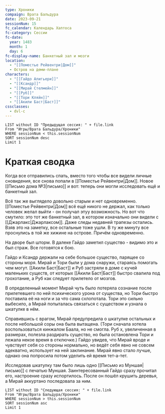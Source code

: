 ```yaml
---
type: Хроники
compaign: Врата Бальдура
date: 2023-09-21
sessionNum: 15
fc_calendar: Календарь Хаптоса
fc-category: Сессии
fc-date:
  year: 1483
  month: 1
  day: 6
fc-display-name: Банкетный зал и мозги
location:
  - "[[Поместье Рейвентри|Дом]]"
  - Остров на деми-плане
characters:
  - "[[Гайдо Алигьери]]"
  - "[[Ксандр]]"
  - "[[Мирай Стелмейн]]"
  - "[[Руб]]"
  - "[[Тори Кляйн]]"
  - "[[Акили Баст|Баст]]"
cssclasses:
  - dvl-c
---
```


```dataview
LIST without ID "Предыдущая сессия: " + file.link
From "Игры/Врата Бальдура/Хроники" 
WHERE sessionNum < this.sessionNum
SORT sessionNum desc
Limit 1
```


# Краткая сводка

Когда все отправились спать, вместо того чтобы все видели личные сновидения, все снова попали в [[Поместье Рейвентри|Дом]]. Новое [[Письмо дома №3|письмо]] и вот: теперь они могли исследовать ещё и банкетный зал.

Всё так же выглядело довольно старым и нет одновременно. [[Поместье Рейвентри|Дом]] всё ещё никого не держал, как только человек желал выйти - он получал этуу возможность. Но вот что смутило: это тот же банкетный зал, в котором изначально они видели с [[Джарлакс|Джарлаксом]]. Даже следы недавней трапезы остались. Взяв это на заметку, все остальные тоже ушли. В ту же минуту все проснулись в той же хижине на острове. Причём одновременно. 

На дворе был шторм. В далеке Гайдо заметил существо - видимо это и был страж.  Все готовятся к бою.

Гайдо и Ксандр держали на себе большое существо, парящее со стороны моря. Мирай и Тори были у дома снаружи, стараясь помогать чем могут. [[Акили Баст|Баст]] и Руб застряли в доме с кучей маленьких существ, от которых [[Акили Баст|Баст]] быстро свалила под грохотание, а Руб как следует прилетело от мозгов.

В определенный момент Мирай чуть было потеряла сознание после прилетевшего по ней психического урона от существа, но Тори быстро поставила её на ноги и за что сама схлопотала. Тори это сильно выбесило, а Мирай попыталась связаться с существом и узнала о шкатулке в нём. 

Справившись с врагом, Мирай предупредила о шкатулке остальных и после небольшой соры она была вытащена. (Тори сначала  хотела воспользоваться кинжалом Баала, но не смогла. Руб х, увеличенная в размерах, полезла раздирать существо, но была остановлена Тори и лежала некое время в отключке.) Гайдо увидев, что Мирай вроде и чувствует себя со стороны нормально, но ведёт себя явно не совсем адекватно, использует на ней заклинание. Мирай явно стало лучше, однако она попросила потом уделить ей время тет-а-тет. 

Исследовав шкатулку там было лишь одно [[Письмо из Муншая|письмо]] с печатью Муншая. Заинтересованный Гайдо сразу прочитал его, настроение сразу испортилось. 
После он пошёл крушить деревья, а Мирай аккуртано последовала за ним.


```dataview
LIST without ID "Следующая сессия: " + file.link
From "Игры/Врата Бальдура/Хроники" 
WHERE sessionNum > this.sessionNum
SORT sessionNum asc
Limit 1
```